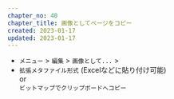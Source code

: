 ```yaml
---
chapter_no: 40
chapter_title: 画像としてページをコピー
created: 2023-01-17
updated: 2023-01-17
---
```

- `メニュー` > `編集` > `画像として...` >
- `拡張メタファイル形式` (Excelなどに貼り付け可能)  
    or  
  `ビットマップでクリップボードへコピー`
